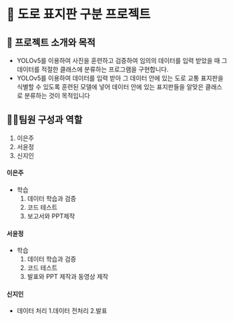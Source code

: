 # 🚗 도로 표지판 구분 프로젝트

## 🚌 프로젝트 소개와 목적

* YOLOv5를 이용하여 사진을 훈련하고 검증하여 임의의 데이터를 입력 받았을 때 그 데이터를 적절한 클래스에 분류하는 프로그램을 구현합니다.
* YOLOv5를 이용하여 데이터를 입력 받아 그 데이터 안에 있는 도로 교통 표지판을 식별할 수 있도록 훈련된 모델에 넣어 데이터 안에 있는 표지판들을 알맞은 클래스로 분류하는 것이 목적입니다

## 🧑‍💻팀원 구성과 역할

1.  이은주
2.  서윤정
3.  신지인


#### 이은주

* 학습
  1. 데이터 학습과 검증
  2. 코드 테스트
  3. 보고서와 PPT제작

#### 서윤정

* 학습
  1. 데이터 학습과 검증
  2. 코드 테스트
  3. 발표와 PPT 제작과 동영상 제작
 
#### 신지인

* 데이터 처리
  1.데이터 전처리
  2.발표
